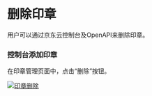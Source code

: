 # 删除印章

用户可以通过京东云控制台及OpenAPI来删除印章。

### 控制台添加印章

在印章管理页面中，点击“删除”按钮。

[![印章删除](https://github.com/liangzy3/cn/raw/Electronic-Signature-1/image/Electronic-Signature/%E5%8D%B0%E7%AB%A0%E5%88%A0%E9%99%A4.png)](https://github.com/liangzy3/cn/blob/Electronic-Signature-1/image/Electronic-Signature/印章删除.png)